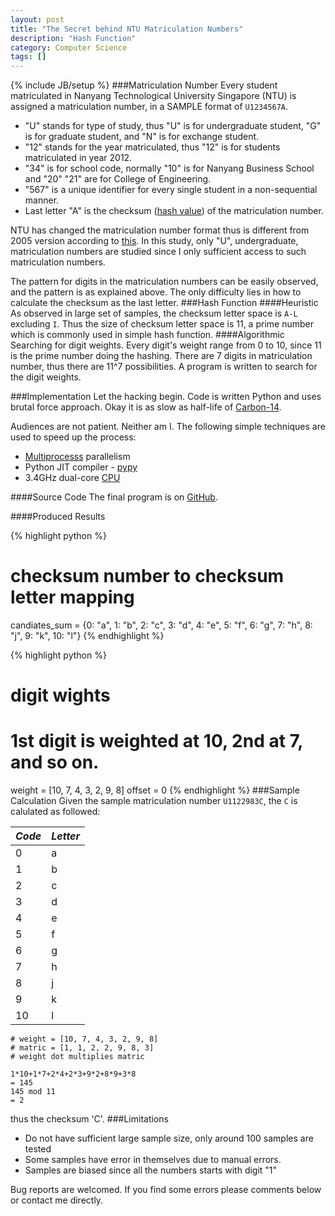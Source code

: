 ```yaml
---
layout: post
title: "The Secret behind NTU Matriculation Numbers"
description: "Hash Function"
category: Computer Science
tags: []
---
```

{% include JB/setup %}
###Matriculation Number
Every student matriculated in Nanyang Technological University Singapore (NTU) is assigned a matriculation number, in a SAMPLE format of `U1234567A`.  

* "U" stands for type of study, thus "U" is for undergraduate student, "G" is for graduate student, and "N" is for exchange student. 
* "12" stands for the year matriculated, thus "12" is for students matriculated in year 2012. 
* "34" is for school code, normally "10" is for Nanyang Business School and "20" "21" are for College of Engineering. 
* "567" is a unique identifier for every single student in a non-sequential manner. 
* Last letter "A" is the checksum ([hash value][2]) of the matriculation number. 

NTU has changed the matriculation number format thus is different from 2005 version according to [this][1]. In this study, only "U", undergraduate, matriculation numbers are studied since I only sufficient access to such matriculation numbers.  

The pattern for digits in the matriculation numbers can be easily observed, and the pattern is as explained above. The only difficulty lies in how to calculate the checksum as the last letter. 
###Hash Function 
####Heuristic
As observed in large set of samples, the checksum letter space is `A-L` excluding `I`. Thus the size of checksum letter space is 11, a prime number which is commonly used in simple hash function. 
####Algorithmic
Searching for digit weights. Every digit's weight range from 0 to 10, since 11 is the prime number doing the hashing. There are 7 digits in matriculation number, thus there are 11^7 possibilities. A program is written to search for the digit weights. 

###Implementation
Let the hacking begin. Code is written Python and uses brutal force approach. Okay it is as slow as half-life of [Carbon-14][4].  

Audiences are not patient. Neither am I. The following simple techniques are used to speed up the process: 
* [Multiprocesss][5] parallelism 
* Python JIT compiler - [pypy][6]
* 3.4GHz dual-core [CPU][7]

####Source Code
The final program is on [GitHub][3]. 

####Produced Results 

{% highlight python %}
# checksum number to checksum letter mapping
candiates_sum = {0: "a", 1: "b", 2: "c", 3: "d", 4: "e", 5: "f", 6: "g", 7: "h", 8: "j", 9: "k", 10: "l"}
{% endhighlight %}

{% highlight python %}
# digit wights 
# 1st digit is weighted at 10, 2nd at 7, and so on. 
weight = [10, 7, 4, 3, 2, 9, 8]
offset = 0
{% endhighlight %}
###Sample Calculation
Given the sample matriculation number `U1122983C`, the `C` is calulated as followed: 

| *Code*        | *Letter*    |
| ------------- |-------------|
|0 |a|
|1 |b|
|2 |c|
|3 |d|
|4 |e|
|5 |f|
|6 |g|
|7 |h|
|8 |j|
|9 |k|
|10|l|


```
# weight = [10, 7, 4, 3, 2, 9, 8]
# matric = [1, 1, 2, 2, 9, 8, 3]
# weight dot multiplies matric

1*10+1*7+2*4+2*3+9*2+8*9+3*8 
= 145
145 mod 11
= 2
```

thus the checksum 'C'. 
###Limitations
* Do not have sufficient large sample size, only around 100 samples are tested
* Some samples have error in themselves due to manual errors. 
* Samples are biased since all the numbers starts with digit "1"


Bug reports are welcomed. If you find some errors please comments below or contact me directly.   

[1]: http://www.kejut.com/ntumatric
[2]: http://en.wikipedia.org/wiki/Hash_function
[3]: https://github.com/zhangdanyangg/MatricNumberCracker
[4]: http://en.wikipedia.org/wiki/Carbon-14
[5]: http://docs.python.org/2/library/multiprocessing.html
[6]: http://pypy.org/
[7]: http://ark.intel.com/products/52231/Intel-Core-i7-2620M-Processor-4M-Cache-up-to-3_40-GHz